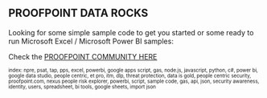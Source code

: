 ## PROOFPOINT DATA ROCKS

Looking for some simple sample code to get you started or some ready to run Microsoft Excel / Microsoft Power BI samples:

Check the [PROOFPOINT COMMUNITY HERE](https://github.com/pfptcommunity/pfptcommunity/blob/main/README.md)

<sup><sub>index: npre, psat, tap, pps, excel, powerbi, google apps script, gas, node.js, javascript, python, c#, power bi, google data studio, people centric, et pro, itm, dlp, threat protection, data is gold, people centric security, proofpoint.com, nexus people risk explorer, powerbi, script, sample code, gas, api, json, security awareness, identity, users, spreadsheet, bi tools, google sheets, import json
</sub></sup>
